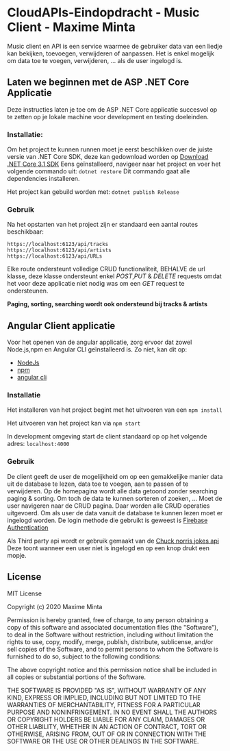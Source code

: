 # CloudAPIs-Eindopdracht - Music Client - Maxime Minta

Music client en API is een service waarmee de gebruiker data van een liedje kan bekijken, toevoegen, verwijderen of aanpassen. Het is enkel mogelijk om data toe te voegen, verwijderen, ... als de user ingelogd is.

## Laten we beginnen met de ASP .NET Core Applicatie

Deze instructies laten je toe om de ASP .NET Core applicatie succesvol op te zetten op je lokale machine voor development en testing doeleinden.

### Installatie:

Om het project te kunnen runnen moet je eerst beschikken over de juiste versie van .NET Core SDK, deze kan gedownload worden op [Download .NET Core 3.1 SDK](https://aka.ms/dotnet-download)
Eens geïnstalleerd, navigeer naar het project en voer het volgende commando uit: ```dotnet restore```
Dit commando gaat alle dependencies installeren.

Het project kan gebuild worden met:
```dotnet publish Release```

### Gebruik

Na het opstarten van het project zijn er standaard een aantal routes beschikbaar:
```
https://localhost:6123/api/tracks
https://localhost:6123/api/artists
https://localhost:6123/api/URLs
```
Elke route ondersteunt volledige CRUD functionaliteit, BEHALVE de url klasse, deze klasse ondersteunt enkel *POST*,*PUT* & *DELETE* requests omdat het voor deze applicatie niet nodig was om een *GET* request te ondersteunen.

**Paging, sorting, searching wordt ook ondersteund bij tracks & artists**

## Angular Client applicatie

Voor het openen van de angular applicatie, zorg ervoor dat zowel Node.js,npm en Angular CLI geïnstalleerd is.
Zo niet, kan dit op:
* [NodeJs](https://nodejs.org/en/download/)
* [npm](https://www.npmjs.com/get-npm)
* [angular cli](https://cli.angular.io/)

### Installatie

Het installeren van het project begint met het uitvoeren van een
```npm install```

Het uitvoeren van het project kan via
```npm start```

In development omgeving start de client standaard op op het volgende adres:
```localhost:4000```

### Gebruik

De client geeft de user de mogelijkheid om op een gemakkelijke manier data uit de database te lezen, data toe te voegen, aan te passen of te verwijderen.
Op de homepagina wordt alle data getoond zonder searching paging & sorting. Om toch de data te kunnen sorteren of zoeken, ... Moet de user navigeren naar de CRUD pagina. Daar worden alle CRUD operaties uitgevoerd.
Om als user de data vanuit de database te kunnen lezen moet er ingelogd worden. De login methode die gebruikt is geweest is [Firebase Authentication](https://firebase.google.com/docs/auth/)


Als Third party api wordt er gebruik gemaakt van de [Chuck norris jokes api](https://api.chucknorris.io/)
Deze toont wanneer een user niet is ingelogd en op een knop drukt een mopje.

## License

MIT License

Copyright (c) 2020 Maxime Minta

Permission is hereby granted, free of charge, to any person obtaining a copy
of this software and associated documentation files (the "Software"), to deal
in the Software without restriction, including without limitation the rights
to use, copy, modify, merge, publish, distribute, sublicense, and/or sell
copies of the Software, and to permit persons to whom the Software is
furnished to do so, subject to the following conditions:

The above copyright notice and this permission notice shall be included in all
copies or substantial portions of the Software.

THE SOFTWARE IS PROVIDED "AS IS", WITHOUT WARRANTY OF ANY KIND, EXPRESS OR
IMPLIED, INCLUDING BUT NOT LIMITED TO THE WARRANTIES OF MERCHANTABILITY,
FITNESS FOR A PARTICULAR PURPOSE AND NONINFRINGEMENT. IN NO EVENT SHALL THE
AUTHORS OR COPYRIGHT HOLDERS BE LIABLE FOR ANY CLAIM, DAMAGES OR OTHER
LIABILITY, WHETHER IN AN ACTION OF CONTRACT, TORT OR OTHERWISE, ARISING FROM,
OUT OF OR IN CONNECTION WITH THE SOFTWARE OR THE USE OR OTHER DEALINGS IN THE
SOFTWARE.
